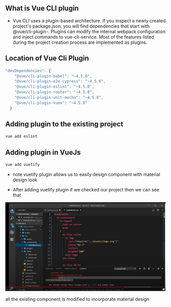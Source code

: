 ## What is Vue CLI plugin ##
- Vue CLI uses a plugin-based architecture. If you inspect a newly created project's package.json, you will find dependencies that start with @vue/cli-plugin-. Plugins can modify the internal webpack configuration and inject commands to vue-cli-service. Most of the features listed during the project creation process are implemented as plugins.

## Location of Vue Cli Plugin ##
```js
"devDependencies": {
    "@vue/cli-plugin-babel": "~4.5.0",
    "@vue/cli-plugin-e2e-cypress": "~4.5.0",
    "@vue/cli-plugin-eslint": "~4.5.0",
    "@vue/cli-plugin-router": "~4.5.0",
    "@vue/cli-plugin-unit-mocha": "~4.5.0",
    "@vue/cli-plugin-vuex": "~4.5.0"
  }
  ```

## Adding plugin to the existing project ##
```js
vue add eslint
```

## Adding plugin in VueJs ##
```js
vue add vuetify
```

- note vuetify plugin allows us to easily design component with material design look

- After adding vuetify plugin if we checked our project then we can see that 
<img src="images/img1.png" />

all the existing component is modified to incorporate material design